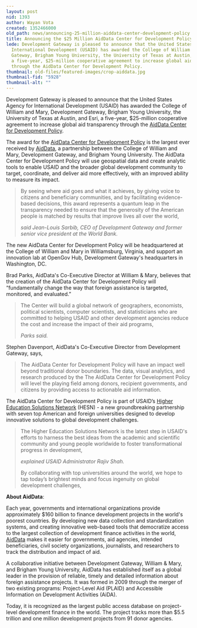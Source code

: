 ```yaml
---
layout: post
nid: 1393
author: Wayan Vota
created: 1352466000
old_path: news/announcing-25-million-aiddata-center-development-policy
title: Announcing the $25 Million AidData Center for Development Policy
lede: Development Gateway is pleased to announce that the United States Agency for
  International Development (USAID) has awarded the College of William and Mary, Development
  Gateway, Brigham Young University, the University of Texas at Austin, and Esri,
  a five-year, $25-million cooperative agreement to increase global aid transparency
  through the AidData Center for Development Policy.
thumbnail: old-files/featured-images/crop-aiddata.jpg
thumbnail-fid: "5928"
thumbnail-alt: ""
---
```


Development Gateway is pleased to announce that the United States Agency for International Development (USAID) has awarded the College of William and Mary, Development Gateway, Brigham Young University, the University of Texas at Austin, and Esri, a five-year, $25-million cooperative agreement to increase global aid transparency through the [AidData Center for Development Policy](http://www.aiddata.org/content/index/Services/policycenter).

The award for the [AidData Center for Development Policy](http://www.aiddata.org/content/index/Services/policycenter) is the largest ever received by [AidData](http://www.aiddata.org/content/index), a partnership between the College of William and Mary, Development Gateway, and Brigham Young University. The AidData Center for Development Policy will use geospatial data and create analytic tools to enable USAID and the broader global development community to target, coordinate, and deliver aid more effectively, with an improved ability to measure its impact.

> By seeing where aid goes and what it achieves, by giving voice to citizens and beneficiary communities, and by facilitating evidence-based decisions, this award represents a quantum leap in the transparency needed to ensure that the generosity of the American people is matched by results that improve lives all over the world,
>
> <cite>said Jean-Louis Sarbib, CEO of Development Gateway and former senior vice president at the World Bank.</cite>

The new AidData Center for Development Policy will be headquartered at the College of William and Mary in Williamsburg, Virginia, and support an innovation lab at OpenGov Hub, Development Gateway's headquarters in Washington, DC.

Brad Parks, AidData's Co-Executive Director at William & Mary, believes that the creation of the AidData Center for Development Policy will “fundamentally change the way that foreign assistance is targeted, monitored, and evaluated.”

> The Center will build a global network of geographers, economists, political scientists, computer scientists, and statisticians who are committed to helping USAID and other development agencies reduce the cost and increase the impact of their aid programs,
>
> <cite>Parks said.</cite>

Stephen Davenport, AidData's Co-Executive Director from Development Gateway, says,
> The AidData Center for Development Policy will have an impact well beyond traditional donor boundaries. The data, visual analytics, and research produced by the The AidData Center for Development Policy will level the playing field among donors, recipient governments, and citizens by providing access to actionable aid information.

The AidData Center for Development Policy is part of USAID’s [Higher Education Solutions Network](www.usaid.gov/hesn) (HESN) - a new groundbreaking partnership with seven top American and foreign universities designed to develop innovative solutions to global development challenges.

> The Higher Education Solutions Network is the latest step in USAID's efforts to harness the best ideas from the academic and scientific community and young people worldwide to foster transformational progress in development,
>
> <cite>explained USAID Administrator Rajiv Shah.</cite>
>
> By collaborating with top universities around the world, we hope to tap today’s brightest minds and focus ingenuity on global development challenges,

**About AidData**:

Each year, governments and international organizations provide approximately $160 billion to finance development projects in the world's poorest countries. By developing new data collection and standardization systems, and creating innovative web-based tools that democratize access to the largest collection of development finance activities in the world, [AidData](http://www.aiddata.org/content/index) makes it easier for governments, aid agencies, intended beneficiaries, civil society organizations, journalists, and researchers to track the distribution and impact of aid.

A collaborative initiative between Development Gateway, William & Mary, and Brigham Young University, AidData has established itself as a global leader in the provision of reliable, timely and detailed information about foreign assistance projects. It was formed in 2009 through the merger of two existing programs: Project-Level Aid (PLAID) and Accessible Information on Development Activities (AiDA).

Today, it is recognized as the largest public access database on project-level development finance in the world. The project tracks more than $5.5 trillion and one million development projects from 91 donor agencies.
